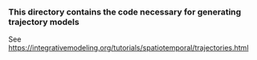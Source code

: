 ### This directory contains the code necessary for generating trajectory models

See https://integrativemodeling.org/tutorials/spatiotemporal/trajectories.html
